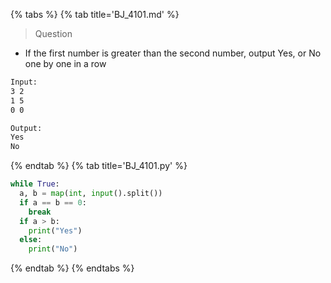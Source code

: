 {% tabs %}
{% tab title='BJ_4101.md' %}

> Question

* If the first number is greater than the second number, output Yes, or No one by one in a row

```txt
Input:
3 2
1 5
0 0

Output:
Yes
No
```

{% endtab %}
{% tab title='BJ_4101.py' %}

```py
while True:
  a, b = map(int, input().split())
  if a == b == 0:
    break
  if a > b:
    print("Yes")
  else:
    print("No")
```

{% endtab %}
{% endtabs %}
